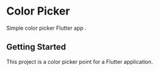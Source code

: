 # Color Picker

Simple color picker  Flutter app .

## Getting Started

This project is a color picker  point for a Flutter application.
 
